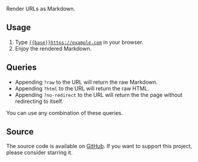Render URLs as Markdown.

## Usage

1. Type
   [`{{base}}https://example.com`]({{base}}https://example.com)
   in your browser.
2. Enjoy the rendered Markdown.

## Queries

- Appending `?raw` to the URL will return the raw Markdown.
- Appending `?html` to the URL will return the raw HTML.
- Appending `?no-redirect` to the URL will return the the page without
  redirecting to itself.

You can use any combination of these queries.

## Source

The source code is available on [GitHub](https://github.com/LeoDog896/mdsite).
If you want to support this project, please consider starring it.

